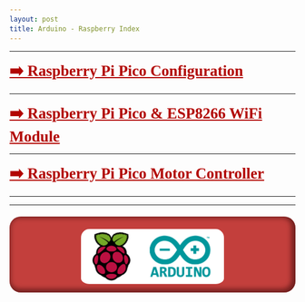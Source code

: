 ```yaml
---
layout: post
title: Arduino - Raspberry Index 
---
```

*****
 <a href="/projects/Arduino/ConfigurationRaspberryPico" style="
    font-size: 27px;
    font-weight: 600;
    font-family: serif;
	color: #b20400;
"> ➡️ Raspberry Pi Pico Configuration </a>

*****  

 <a href="/projects/Arduino/RaspberryPicoAndESP8266" style="
    font-size: 27px;
    font-weight: 600;
    font-family: serif;
	color: #b20400;
"> ➡️ Raspberry Pi Pico & ESP8266 WiFi Module </a>

*****  

 <a href="/projects/Arduino/RaspberryPicoMotorController" style="
    font-size: 27px;
    font-weight: 600;
    font-family: serif;
	color: #b20400;
"> ➡️ Raspberry Pi Pico Motor Controller </a>

*****

*****

<div style="
    background-color: darkred;
    border-radius: 20px;
    background-color: #b20400c2;
    box-shadow: inset -3px -2px 8px 4px #25040487;
    padding-bottom: 10px;
    padding-top: 2px;
    width: fit-content;
    margin-right: auto;
    margin-left: auto;
    margin-top: 20px;
">
<img src="/images/RaspArdu.png" alt="Rasp_Ardu_Image" title="Rasp_ardu_image" width="50%" style="
    display: block;
    margin-left: auto;
    margin-right: auto;
    margin-top: inherit;
    border-radius: 15px;
    padding-bottom: 5px;
">
</div>